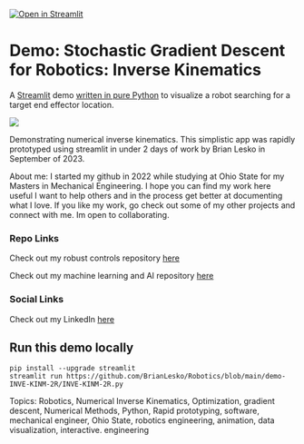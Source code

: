 [![Open in Streamlit](https://static.streamlit.io/badges/streamlit_badge_black_white.svg)](https://robotics-ik-lesko.streamlit.app)

# Demo: Stochastic Gradient Descent for Robotics: Inverse Kinematics
A [Streamlit](https://streamlit.io) demo [written in pure Python](https://github.com/BrianLesko/Robotics/blob/main/demo-INVE-KINM-2R/INVE-KINM-2R.py)
to visualize a robot searching for a target end effector location.

![](preview.gif)

Demonstrating numerical inverse kinematics. This simplistic app was rapidly prototyped using streamlit in under 2 days of work by Brian Lesko in September of 2023.  

About me: I started my github in 2022 while studying at Ohio State for my Masters in Mechanical Engineering. I hope you can find my work here useful I want to help others and in the process get better at documenting what I love. If you like my work, go check out some of my other projects and connect with me. Im open to collaborating.

### Repo Links 

Check out my robust controls repository [here](https://github.com/BrianLesko/RobustControls)

Check out my machine learning and AI repository [here](https://github.com/BrianLesko/MachineLearning)

### Social Links 

Check out my LinkedIn [here](https://www.linkedin.com/in/brianlesko/)

## Run this demo locally
```
pip install --upgrade streamlit
streamlit run https://github.com/BrianLesko/Robotics/blob/main/demo-INVE-KINM-2R/INVE-KINM-2R.py
```

Topics: Robotics, Numerical Inverse Kinematics, Optimization, gradient descent, Numerical Methods, Python, Rapid prototyping, software, mechanical engineer, Ohio State, robotics engineering, animation, data visualization, interactive. engineering


